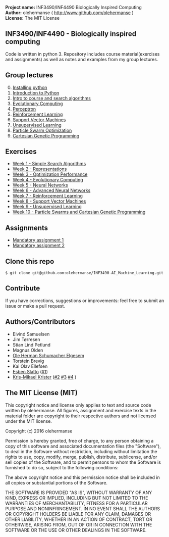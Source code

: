 **Project name:** INF3490/INF4490 Biologically Inspired Computing<br>
**Author:** olehermanse ( http://www.github.com/olehermanse )<br>
**License:** The MIT License<br>

## INF3490/INF4490 - Biologically inspired computing
Code is written in python 3.
Repository includes course material(exercises and assignments) as well as notes and examples from my group lectures.

## Group lectures
<ol start="0">
  <li><a href="./group_lectures/00_setup">Installing python</a><br></li>
  <li><a href="./group_lectures/01_intro">Introduction to Python</a><br></li>
  <li><a href="./group_lectures/02_search">Intro to course and search algorithms</a></li>
  <li><a href="./group_lectures/03_evolution">Evolutionary Computing</a></li>
  <li><a href="./group_lectures/04_mlp">Perceptron</a></li>
  <li><a href="./group_lectures/05_reinforce">Reinforcement Learning</a></li>
  <li><a href="./group_lectures/06_svm">Support Vector Machines</a></li>
  <li><a href="./group_lectures/07_unsupervised">Unsupervised Learning</a></li>
  <li><a href="./group_lectures/08_swarm">Particle Swarm Optimization</a></li>
  <li><a href="./group_lectures/09_cartesian">Cartesian Genetic Programming</a></li>
</ol>

## Exercises
* [Week 1 - Simple Search Algorithms](./material/week1)
* [Week 2 - Representations](./material/week2)
* [Week 3 - Optimization Performance](./material/week3)
* [Week 4 - Evolutionary Computing](./material/week4)
* [Week 5 - Neural Networks](./material/week5)
* [Week 6 - Advanced Neural Networks](./material/week6)
* [Week 7 - Reinforcement Learning](./material/week7)
* [Week 8 - Support Vector Machines](./material/week8)
* [Week 9 - Unsupervised Learning](./material/week9)
* [Week 10 - Particle Swarms and Cartesian Genetic Programming](./material/week10)

## Assignments
* [Mandatory assignment 1](./material/assignment1)
* [Mandatory assignment 2](./material/assignment2)

## Clone this repo
```
$ git clone git@github.com:olehermanse/INF3490-AI_Machine_Learning.git
```

## Contribute
If you have corrections, suggestions or improvements: feel free to submit an
issue or make a pull request.

## Authors/Contributors
* Eivind Samuelsen
* Jim Tørresen
* Stian Lind Petlund
* Magnus Olden
* [Ole Herman Schumacher Elgesem](https://github.com/olehermanse)
* Torstein Brevig
* Kai Olav Ellefsen
* [Esben Slatto](https://github.com/esb1) ([#1](https://github.com/olehermanse/INF3490-AI_Machine_Learning/issues/1))
* [Kris-Mikael Krister](https://github.com/kmkr) ([#2](https://github.com/olehermanse/INF3490-AI_Machine_Learning/pull/2) [#3](https://github.com/olehermanse/INF3490-AI_Machine_Learning/pull/3) [#4](https://github.com/olehermanse/INF3490-AI_Machine_Learning/pull/4) )
## The MIT License (MIT)

This copyright notice and license only applies to text and source code
written by olehermanse. All figures, assignment and exercise texts in the
material folder are copyright to their respective authors and not licensed
under the MIT license.

Copyright (c) 2016 olehermanse<br>

Permission is hereby granted, free of charge, to any person obtaining a copy
of this software and associated documentation files (the "Software"), to deal
in the Software without restriction, including without limitation the rights
to use, copy, modify, merge, publish, distribute, sublicense, and/or sell
copies of the Software, and to permit persons to whom the Software is
furnished to do so, subject to the following conditions:<br>

The above copyright notice and this permission notice shall be included in
all copies or substantial portions of the Software.<br>

THE SOFTWARE IS PROVIDED "AS IS", WITHOUT WARRANTY OF ANY KIND, EXPRESS OR
IMPLIED, INCLUDING BUT NOT LIMITED TO THE WARRANTIES OF MERCHANTABILITY,
FITNESS FOR A PARTICULAR PURPOSE AND NONINFRINGEMENT. IN NO EVENT SHALL THE
AUTHORS OR COPYRIGHT HOLDERS BE LIABLE FOR ANY CLAIM, DAMAGES OR OTHER
LIABILITY, WHETHER IN AN ACTION OF CONTRACT, TORT OR OTHERWISE, ARISING FROM,
OUT OF OR IN CONNECTION WITH THE SOFTWARE OR THE USE OR OTHER DEALINGS IN
THE SOFTWARE.<br>
<br>
